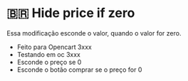 # 🇧🇷 Hide price if zero
 Essa modificação esconde o valor, quando o valor for zero.
 
 - Feito para Opencart 3xxx
 - Testando em oc 3xxx
 - Esconde o preço se 0
 - Esconde o botão comprar se o preço for 0
